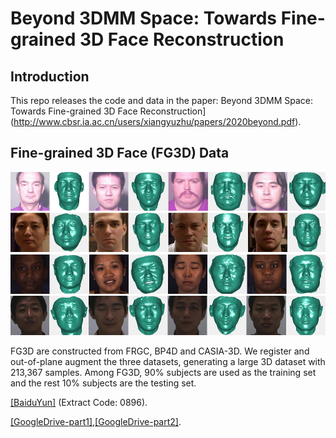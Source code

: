 # Beyond 3DMM Space: Towards Fine-grained 3D Face Reconstruction

## Introduction
This repo releases the code and data in the paper: Beyond 3DMM Space: Towards Fine-grained 3D Face Reconstruction](http://www.cbsr.ia.ac.cn/users/xiangyuzhu/papers/2020beyond.pdf). 


## Fine-grained 3D Face (FG3D) Data
<p align="center">
  <img src="images/fig-fg3d.png" alt="FG3D" width="550px">
</p>

FG3D are constructed from FRGC, BP4D and CASIA-3D. We register and out-of-plane augment the three datasets, generating a large 3D dataset with 213,367 samples. Among FG3D, 90% subjects are used as the training set and the rest 10\% subjects are the testing set. 

[[BaiduYun]](https://pan.baidu.com/s/1HDjIIlKz-Z3gfnr8FEBk4A) (Extract Code: 0896).

[[GoogleDrive-part1]](https://drive.google.com/drive/folders/1zmyekrHABO-eykloxM1z0TRiXTm7oM3r?usp=sharing),[[GoogleDrive-part2]](https://drive.google.com/drive/folders/1A6spIFydKoCOaINHNVb_wsSOq_7WDvvl?usp=sharing).
